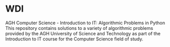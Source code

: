 # WDI
AGH Computer Science - Introduction to IT: Algorithmic Problems in Python This repository contains solutions to a variety of algorithmic problems provided by the AGH University of Science and Technology as part of the Introduction to IT course for the Computer Science field of study.
